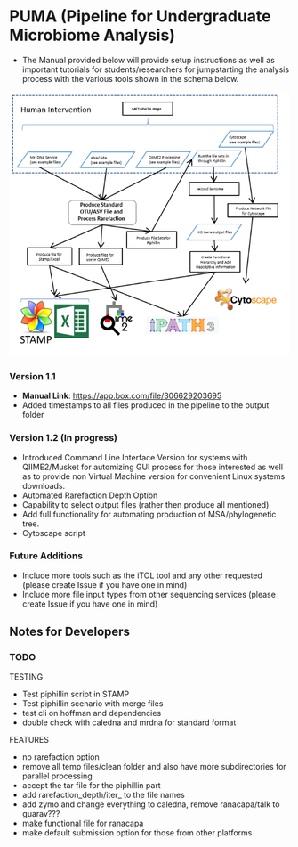 # PUMA (Pipeline for Undergraduate Microbiome Analysis)
+ The Manual provided below will provide setup instructions as well as important tutorials for students/researchers for jumpstarting the analysis process with the various tools shown in the schema below.

![PUMA GENERAL FLOWCHART](https://github.com/keithgmitchell/PUMA/blob/master/examples/PUMA_flowchart.PNG)

### Version 1.1
+ **Manual Link**: https://app.box.com/file/306629203695
+ Added timestamps to all files produced in the pipeline to the output folder

### Version 1.2 (In progress)
+ Introduced Command Line Interface Version for systems with QIIME2/Musket for automizing GUI process for those 
interested as well as to provide non Virtual Machine version for convenient Linux systems downloads. 
+ Automated Rarefaction Depth Option
+ Capability to select output files (rather then produce all mentioned)
+ Add full functionality for automating production of MSA/phylogenetic tree.
+ Cytoscape script


### Future Additions
+ Include more tools such as the iTOL tool and any other requested (please create Issue if you have one in mind)
+ Include more file input types from other sequencing services (please create Issue if you have one in mind)



## Notes for Developers
### TODO

TESTING
+ Test piphillin script in STAMP
+ Test piphillin scenario with merge files
+ test cli on hoffman and dependencies
+ double check with caledna and mrdna for standard format

FEATURES
+ no rarefaction option
+ remove all temp files/clean folder and also have more subdirectories for parallel processing
+ accept the tar file for the piphillin part
+ add rarefaction_depth/iter_ to the file names
+ add zymo and change everything to caledna, remove ranacapa/talk to guarav???
+ make functional file for ranacapa
+ make default submission option for those from other platforms
